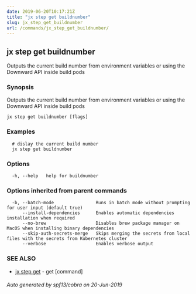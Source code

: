 ```yaml
---
date: 2019-06-20T10:17:21Z
title: "jx step get buildnumber"
slug: jx_step_get_buildnumber
url: /commands/jx_step_get_buildnumber/
---
```

## jx step get buildnumber

Outputs the current build number from environment variables or using the Downward API inside build pods

### Synopsis

Outputs the current build number from environment variables or using the Downward API inside build pods

```
jx step get buildnumber [flags]
```

### Examples

```
  # dislay the current build number
  jx step get buildnumber
```

### Options

```
  -h, --help   help for buildnumber
```

### Options inherited from parent commands

```
  -b, --batch-mode                Runs in batch mode without prompting for user input (default true)
      --install-dependencies      Enables automatic dependencies installation when required
      --no-brew                   Disables brew package manager on MacOS when installing binary dependencies
      --skip-auth-secrets-merge   Skips merging the secrets from local files with the secrets from Kubernetes cluster
      --verbose                   Enables verbose output
```

### SEE ALSO

* [jx step get](/commands/jx_step_get/)	 - get [command]

###### Auto generated by spf13/cobra on 20-Jun-2019
